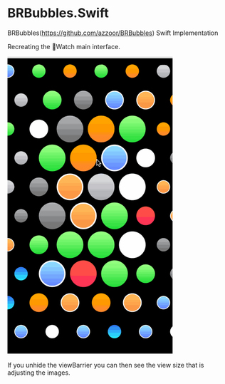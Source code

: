 BRBubbles.Swift
=========


BRBubbles(https://github.com/azzoor/BRBubbles) Swift Implementation

Recreating the Watch main interface.


![Alt text](./demo.gif)

If you unhide the viewBarrier you can then see the view size that is adjusting the images.


